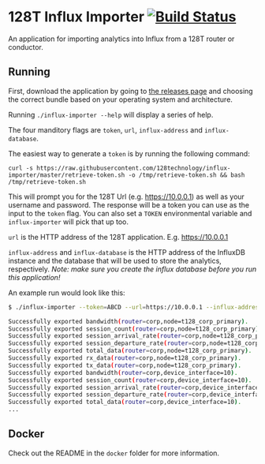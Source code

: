 # 128T Influx Importer [![Build Status](https://travis-ci.org/128technology/influx-importer.svg?branch=master)](https://travis-ci.org/128technology/influx-importer)
An application for importing analytics into Influx from a 128T router or conductor.

## Running

First, download the application by going to [the releases page](https://github.com/128technology/influx-importer/releases/) and choosing the correct bundle based on your operating system and architecture.

Running `./influx-importer --help` will display a series of help.

The four manditory flags are `token`, `url`, `influx-address` and `influx-database`.

The easiest way to generate a `token` is by running the following command:

```
curl -s https://raw.githubusercontent.com/128technology/influx-importer/master/retrieve-token.sh -o /tmp/retrieve-token.sh && bash /tmp/retrieve-token.sh
```

This will prompt you for the 128T Url (e.g. https://10.0.0.1) as well as your username and password. The response will be a token you can use as the input to the `token` flag. You can also set a `TOKEN` environmental variable and `influx-importer` will pick that up too.

`url` is the HTTP address of the 128T application. E.g. https://10.0.0.1

`influx-address` and `influx-database` is the HTTP address of the InfluxDB instance and the database that will be used to store the analytics, respectively. *Note: make sure you create the influx database before you run this application!*

An example run would look like this:

```bash
$ ./influx-importer --token=ABCD --url=https://10.0.0.1 --influx-address=http://127.0.0.1:8086 --influx-database=analytics

Successfully exported bandwidth(router=corp,node=t128_corp_primary).
Successfully exported session_count(router=corp,node=t128_corp_primary).
Successfully exported session_arrival_rate(router=corp,node=t128_corp_primary).
Successfully exported session_departure_rate(router=corp,node=t128_corp_primary).
Successfully exported total_data(router=corp,node=t128_corp_primary).
Successfully exported rx_data(router=corp,node=t128_corp_primary).
Successfully exported tx_data(router=corp,node=t128_corp_primary).
Successfully exported bandwidth(router=corp,device_interface=10).
Successfully exported session_count(router=corp,device_interface=10).
Successfully exported session_arrival_rate(router=corp,device_interface=10).
Successfully exported session_departure_rate(router=corp,device_interface=10).
Successfully exported total_data(router=corp,device_interface=10).
...
```

## Docker

Check out the README in the `docker` folder for more information.
